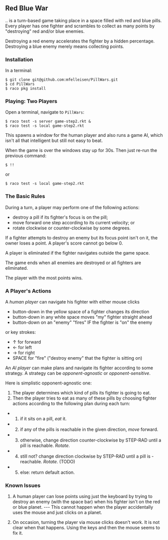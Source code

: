 ## Red Blue War 

.. is a turn-based game taking place in a space filled with red and blue pills.
Every player has one fighter and scrambles to collect as many points by
"destroying" red and/or blue enemies.

Destroying a red enemy accelerates the fighter by a hidden percentage.
Destroying a blue enemy merely means collecting points. 

### Installation

In a terminal: 

```
$ git clone git@github.com:mfelleisen/PillWars.git
$ cd PillWars
$ raco pkg install
```

### Playing: Two Players

Open a terminal, navigate to `PillWars`:

```
$ raco test -s server game-step2.rkt &
$ raco test -s local game-step2.rkt
```
This spawns a window for the human player and also runs a game AI,
which isn't all that intelligent but still not easy to beat. 

When the game is over the windows stay up for 30s. Then just re-run
the previous command:  

```
$ !!
```

or

```
$ raco test -s local game-step2.rkt
```

### The Basic Rules 

During a turn, a player may perform one of the following actions:

- destroy a pill if its fighter's focus is on the pill;
- move forward one step according to its current velocity; or
- rotate clockwise or counter-clockwise by some degrees. 

If a fighter attempts to destroy an enemy but its focus point isn't on it, the
owner loses a point. A player's score cannot go below 0. 

A player is eliminated if the fighter navigates outside the game space.

The game ends when all enemies are destroyed or all fighters are eliminated.

The player with the most points wins.

### A Player's Actions

A _human player_ can navigate his fighter with either mouse clicks

- button-down in the yellow space of a fighter changes its direction
- button-down in any white space moves "my" fighter straight ahead
- button-down on an "enemy" "fires" IF the fighter is "on" the enemy 

or key strokes:

- ↑ for forward
- ← for left
- → for right
- SPACE for "fire" ("destroy enemy" that the fighter is sitting on)

An _AI player_ can make plans and navigate its fighter according to some
strategy. A strategy can be _opponent-agnostic_ or _opponent-sensitive_.

Here is simplistic opponent-agnostic one:

1. The player determines which kind of pills its fighter is going to eat.
2. Then the player tries to eat as many of these pills by choosing fighter
   actions according to the following plan during each turn: 
  
  - 1. if it sits on a pill, _eat_ it. 
  - 2. if any of the pills is reachable in the given direction, _move_ forward.
  - 3. otherwise, change direction counter-clockwise by STEP-RAD until a pill is reachable. _Rotate_.
  - 4. still not? change direction clockwise by STEP-RAD until a pill is - reachable. _Rotate_. (TODO)
  - 5. else: return default action. 


### Known Issues

1. A human player can lose points using just the keyboard by trying to
   destroy an enemy (with the space bar) when his fighter isn't on the
   red or blue planet. --- This cannot happen when the player
   accidentally uses the mouse and just clicks on a planet.

2. On occasion, turning the player via mouse clicks doesn't work.
   It is not clear when that happens. Using the keys and then the
   mouse seems to fix it. 

